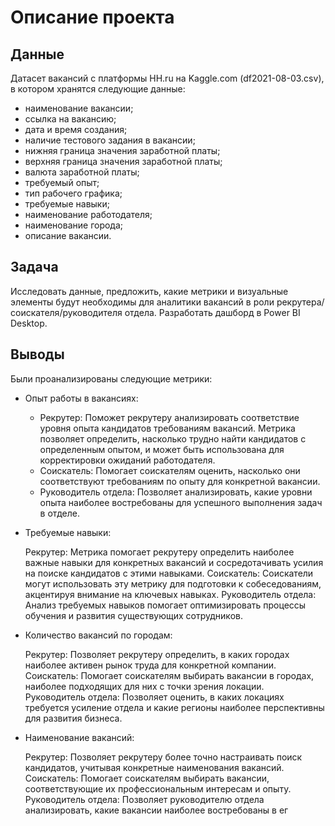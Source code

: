 # Описание проекта
## Данные
Датасет вакансий с платформы HH.ru на Kaggle.com (df2021-08-03.csv), в котором хранятся следующие данные:
* наименование вакансии;
* ссылка на вакансию;
* дата и время создания;
* наличие тестового задания в вакансии;
* нижняя граница значения заработной платы;
* верхняя граница значения заработной платы;
* валюта заработной платы;
* требуемый опыт;
* тип рабочего графика;
* требуемые навыки;
* наименование работодателя;
* наименование города;
* описание вакансии.

## Задача
Исследовать данные, предложить, какие метрики и визуальные элементы будут необходимы для аналитики вакансий в роли рекрутера/соискателя/руководителя отдела. Разработать дашборд в Power BI Desktop.

## Выводы
Были проанализированы следующие метрики:
- Опыт работы в вакансиях:
    - Рекрутер: Поможет рекрутеру анализировать соответствие уровня опыта кандидатов требованиям вакансий. Метрика позволяет определить, насколько трудно найти кандидатов с определенным опытом, и может быть использована для корректировки ожиданий работодателя.
    - Соискатель: Помогает соискателям оценить, насколько они соответствуют требованиям по опыту для конкретной вакансии.
    - Руководитель отдела: Позволяет анализировать, какие уровни опыта наиболее востребованы для успешного выполнения задач в отделе.

-  Требуемые навыки:

    Рекрутер: Метрика помогает рекрутеру определить наиболее важные навыки для конкретных вакансий и сосредотачивать усилия на поиске кандидатов с этими навыками.
    Соискатель: Соискатели могут использовать эту метрику для подготовки к собеседованиям, акцентируя внимание на ключевых навыках.
    Руководитель отдела: Анализ требуемых навыков помогает оптимизировать процессы обучения и развития существующих сотрудников.

- Количество вакансий по городам:

    Рекрутер: Позволяет рекрутеру определить, в каких городах наиболее активен рынок труда для конкретной компании.
    Соискатель: Помогает соискателям выбирать вакансии в городах, наиболее подходящих для них с точки зрения локации.
    Руководитель отдела: Позволяет оценить, в каких локациях требуется усиление отдела и какие регионы наиболее перспективны для развития бизнеса.

- Наименование вакансий:

    Рекрутер: Позволяет рекрутеру более точно настраивать поиск кандидатов, учитывая конкретные наименования вакансий.
    Соискатель: Помогает соискателям выбирать вакансии, соответствующие их профессиональным интересам и опыту.
    Руководитель отдела: Позволяет руководителю отдела анализировать, какие вакансии наиболее востребованы в ег
